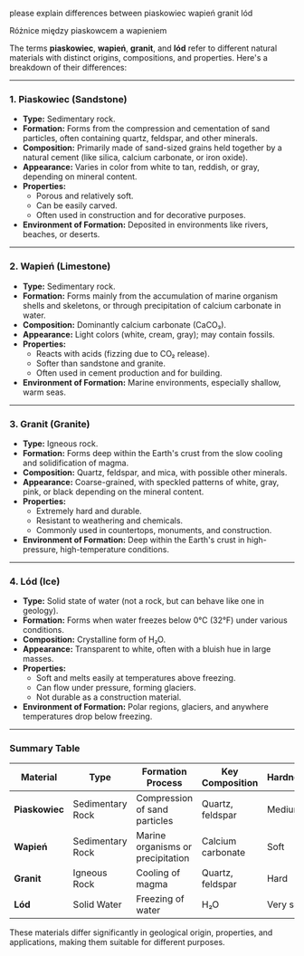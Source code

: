 please explain differences between piaskowiec wapień granit lód

Różnice między piaskowcem a wapieniem

The terms **piaskowiec**, **wapień**, **granit**, and **lód** refer to different natural materials with distinct origins, compositions, and properties. Here's a breakdown of their differences:

---

### **1. Piaskowiec (Sandstone)**
- **Type:** Sedimentary rock.
- **Formation:** Forms from the compression and cementation of sand particles, often containing quartz, feldspar, and other minerals.
- **Composition:** Primarily made of sand-sized grains held together by a natural cement (like silica, calcium carbonate, or iron oxide).
- **Appearance:** Varies in color from white to tan, reddish, or gray, depending on mineral content.
- **Properties:**
  - Porous and relatively soft.
  - Can be easily carved.
  - Often used in construction and for decorative purposes.
- **Environment of Formation:** Deposited in environments like rivers, beaches, or deserts.

---

### **2. Wapień (Limestone)**
- **Type:** Sedimentary rock.
- **Formation:** Forms mainly from the accumulation of marine organism shells and skeletons, or through precipitation of calcium carbonate in water.
- **Composition:** Dominantly calcium carbonate (CaCO₃).
- **Appearance:** Light colors (white, cream, gray); may contain fossils.
- **Properties:**
  - Reacts with acids (fizzing due to CO₂ release).
  - Softer than sandstone and granite.
  - Often used in cement production and for building.
- **Environment of Formation:** Marine environments, especially shallow, warm seas.

---

### **3. Granit (Granite)**
- **Type:** Igneous rock.
- **Formation:** Forms deep within the Earth's crust from the slow cooling and solidification of magma.
- **Composition:** Quartz, feldspar, and mica, with possible other minerals.
- **Appearance:** Coarse-grained, with speckled patterns of white, gray, pink, or black depending on the mineral content.
- **Properties:**
  - Extremely hard and durable.
  - Resistant to weathering and chemicals.
  - Commonly used in countertops, monuments, and construction.
- **Environment of Formation:** Deep within the Earth's crust in high-pressure, high-temperature conditions.

---

### **4. Lód (Ice)**
- **Type:** Solid state of water (not a rock, but can behave like one in geology).
- **Formation:** Forms when water freezes below 0°C (32°F) under various conditions.
- **Composition:** Crystalline form of H₂O.
- **Appearance:** Transparent to white, often with a bluish hue in large masses.
- **Properties:**
  - Soft and melts easily at temperatures above freezing.
  - Can flow under pressure, forming glaciers.
  - Not durable as a construction material.
- **Environment of Formation:** Polar regions, glaciers, and anywhere temperatures drop below freezing.

---

### Summary Table

| Material      | Type             | Formation Process                  | Key Composition    | Hardness | Usage Examples         |
|---------------|------------------|------------------------------------|--------------------|----------|------------------------|
| **Piaskowiec** | Sedimentary Rock | Compression of sand particles      | Quartz, feldspar   | Medium   | Building, paving       |
| **Wapień**     | Sedimentary Rock | Marine organisms or precipitation | Calcium carbonate  | Soft     | Cement, sculptures     |
| **Granit**     | Igneous Rock     | Cooling of magma                  | Quartz, feldspar   | Hard     | Countertops, monuments |
| **Lód**        | Solid Water      | Freezing of water                 | H₂O                | Very soft| Glaciers, ice sculptures|

These materials differ significantly in geological origin, properties, and applications, making them suitable for different purposes.
